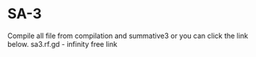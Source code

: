 # SA-3
Compile all file from compilation and summative3 or you can click the link below. 
sa3.rf.gd    - infinity free link 
